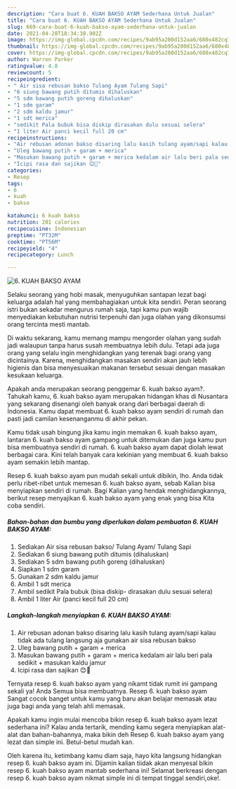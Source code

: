 ```yaml
---
description: "Cara buat 6. KUAH BAKSO AYAM Sederhana Untuk Jualan"
title: "Cara buat 6. KUAH BAKSO AYAM Sederhana Untuk Jualan"
slug: 669-cara-buat-6-kuah-bakso-ayam-sederhana-untuk-jualan
date: 2021-04-28T18:34:38.902Z
image: https://img-global.cpcdn.com/recipes/9ab95a280d152aa6/680x482cq70/6-kuah-bakso-ayam-foto-resep-utama.jpg
thumbnail: https://img-global.cpcdn.com/recipes/9ab95a280d152aa6/680x482cq70/6-kuah-bakso-ayam-foto-resep-utama.jpg
cover: https://img-global.cpcdn.com/recipes/9ab95a280d152aa6/680x482cq70/6-kuah-bakso-ayam-foto-resep-utama.jpg
author: Warren Parker
ratingvalue: 4.8
reviewcount: 5
recipeingredient:
- " Air sisa rebusan bakso Tulang Ayam Tulang Sapi"
- "6 siung bawang putih ditumis dihaluskan"
- "5 sdm bawang putih goreng dihaluskan"
- "1 sdm garam"
- "2 sdm kaldu jamur"
- "1 sdt merica"
- "sedikit Pala bubuk bisa diskip dirasakan dulu sesuai selera"
- "1 liter Air panci kecil full 20 cm"
recipeinstructions:
- "Air rebusan adonan bakso disaring lalu kasih tulang ayam/sapi kalau tidak ada tulang langsung aja gunakan air sisa rebusan bakso"
- "Uleg bawang putih + garam + merica"
- "Masukan bawang putih + garam + merica kedalam air lalu beri pala sedikit + masukan kaldu jamur"
- "Icipi rasa dan sajikan 😊🤗"
categories:
- Resep
tags:
- 6
- kuah
- bakso

katakunci: 6 kuah bakso 
nutrition: 201 calories
recipecuisine: Indonesian
preptime: "PT32M"
cooktime: "PT56M"
recipeyield: "4"
recipecategory: Lunch

---
```



![6. KUAH BAKSO AYAM](https://img-global.cpcdn.com/recipes/9ab95a280d152aa6/680x482cq70/6-kuah-bakso-ayam-foto-resep-utama.jpg)

Selaku seorang yang hobi masak, menyuguhkan santapan lezat bagi keluarga adalah hal yang membahagiakan untuk kita sendiri. Peran seorang istri bukan sekadar mengurus rumah saja, tapi kamu pun wajib menyediakan kebutuhan nutrisi terpenuhi dan juga olahan yang dikonsumsi orang tercinta mesti mantab.

Di waktu  sekarang, kamu memang mampu mengorder olahan yang sudah jadi walaupun tanpa harus susah membuatnya lebih dulu. Tetapi ada juga orang yang selalu ingin menghidangkan yang terenak bagi orang yang dicintainya. Karena, menghidangkan masakan sendiri akan jauh lebih higienis dan bisa menyesuaikan makanan tersebut sesuai dengan masakan kesukaan keluarga. 



Apakah anda merupakan seorang penggemar 6. kuah bakso ayam?. Tahukah kamu, 6. kuah bakso ayam merupakan hidangan khas di Nusantara yang sekarang disenangi oleh banyak orang dari berbagai daerah di Indonesia. Kamu dapat membuat 6. kuah bakso ayam sendiri di rumah dan pasti jadi camilan kesenanganmu di akhir pekan.

Kamu tidak usah bingung jika kamu ingin memakan 6. kuah bakso ayam, lantaran 6. kuah bakso ayam gampang untuk ditemukan dan juga kamu pun bisa membuatnya sendiri di rumah. 6. kuah bakso ayam dapat diolah lewat berbagai cara. Kini telah banyak cara kekinian yang membuat 6. kuah bakso ayam semakin lebih mantap.

Resep 6. kuah bakso ayam pun mudah sekali untuk dibikin, lho. Anda tidak perlu ribet-ribet untuk memesan 6. kuah bakso ayam, sebab Kalian bisa menyiapkan sendiri di rumah. Bagi Kalian yang hendak menghidangkannya, berikut resep menyajikan 6. kuah bakso ayam yang enak yang bisa Kita coba sendiri.

<!--inarticleads1-->

##### Bahan-bahan dan bumbu yang diperlukan dalam pembuatan 6. KUAH BAKSO AYAM:

1. Sediakan  Air sisa rebusan bakso/ Tulang Ayam/ Tulang Sapi
1. Sediakan 6 siung bawang putih ditumis (dihaluskan)
1. Sediakan 5 sdm bawang putih goreng (dihaluskan)
1. Siapkan 1 sdm garam
1. Gunakan 2 sdm kaldu jamur
1. Ambil 1 sdt merica
1. Ambil sedikit Pala bubuk (bisa diskip- dirasakan dulu sesuai selera)
1. Ambil 1 liter Air (panci kecil full 20 cm)




<!--inarticleads2-->

##### Langkah-langkah menyiapkan 6. KUAH BAKSO AYAM:

1. Air rebusan adonan bakso disaring lalu kasih tulang ayam/sapi kalau tidak ada tulang langsung aja gunakan air sisa rebusan bakso
1. Uleg bawang putih + garam + merica
1. Masukan bawang putih + garam + merica kedalam air lalu beri pala sedikit + masukan kaldu jamur
1. Icipi rasa dan sajikan 😊🤗




Ternyata resep 6. kuah bakso ayam yang nikamt tidak rumit ini gampang sekali ya! Anda Semua bisa membuatnya. Resep 6. kuah bakso ayam Sangat cocok banget untuk kamu yang baru akan belajar memasak atau juga bagi anda yang telah ahli memasak.

Apakah kamu ingin mulai mencoba bikin resep 6. kuah bakso ayam lezat sederhana ini? Kalau anda tertarik, mending kamu segera menyiapkan alat-alat dan bahan-bahannya, maka bikin deh Resep 6. kuah bakso ayam yang lezat dan simple ini. Betul-betul mudah kan. 

Oleh karena itu, ketimbang kamu diam saja, hayo kita langsung hidangkan resep 6. kuah bakso ayam ini. Dijamin kalian tiidak akan menyesal bikin resep 6. kuah bakso ayam mantab sederhana ini! Selamat berkreasi dengan resep 6. kuah bakso ayam nikmat simple ini di tempat tinggal sendiri,oke!.


